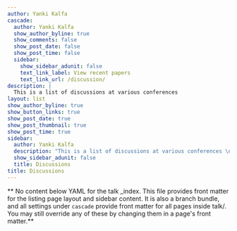 ```yaml
---
author: Yanki Kalfa
cascade:
  author: Yanki Kalfa
  show_author_byline: true
  show_comments: false
  show_post_date: false
  show_post_time: false
  sidebar:
    show_sidebar_adunit: false
    text_link_label: View recent papers
    text_link_url: /discussion/
description: |
  This is a list of discussions at various conferences
layout: list
show_author_byline: true
show_button_links: true
show_post_date: true
show_post_thumbnail: true
show_post_time: true
sidebar:
  author: Yanki Kalfa
  description: "This is a list of discussions at various conferences \n"
  show_sidebar_adunit: false
  title: Discussions
title: Discussions
---
```


** No content below YAML for the talk _index. This file provides front matter for the listing page layout and sidebar content. It is also a branch bundle, and all settings under `cascade` provide front matter for all pages inside talk/. You may still override any of these by changing them in a page's front matter.**
